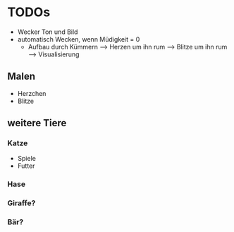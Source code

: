 # TODOs

- Wecker Ton und Bild
- automatisch Wecken, wenn Müdigkeit = 0
  - Aufbau durch Kümmern --> Herzen um ihn rum --> Blitze um ihn rum --> Visualisierung

## Malen

- Herzchen
- Blitze

## weitere Tiere

### Katze

- Spiele
- Futter

### Hase

### Giraffe?

### Bär?
